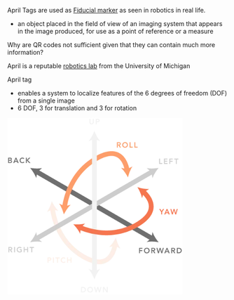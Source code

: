 April Tags are used as [Fiducial marker](https://en.wikipedia.org/wiki/Fiducial_marker) as seen in robotics in real life.
- an object placed in the field of view of an imaging system that appears in the image produced, for use as a point of reference or a measure

Why are QR codes not sufficient given that they can contain much more information?

April is a reputable [robotics lab](https://april.eecs.umich.edu/) from the University of Michigan

April tag 
- enables a system to localize features of the 6 degrees of freedom (DOF) from a single image
- 6 DOF, 3 for translation and 3 for rotation

<img src="images/orientation.png" width="400"/>